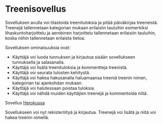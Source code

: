 # Treenisovellus

Sovelluksen avulla voi tilastoida treenituloksia ja pitää päiväkirjaa treeneistä. Treenejä tallennetaan kategorian mukaan erilaisiin
tauluihin esimerkiksi lihaskuntoharjoittelu ja aerobinen harjoittelu tallennetaan erilaisiin tauluihin, koska niihin tallennetaan
erilaista tietoa.

Sovelluksen ominaisuuksia ovat: 

- Käyttäjä voi luoda tunnuksen ja kirjautua sisään sovellukseen tunnuksella ja salasanalla.
- Käyttäjä voi lisätä treenituloksia ja kommentteja treenistä.
- Käyttäjä voi seurata tulosten kehitystä.
- Käyttäjä voi hakea hakusanalla haluamaansa treeniä treenin nimen, kategorian tai ajankohdan mukaan.
- Käyttäjä voi halutessaan poistaa tuloksia.
- Käyttäjä voi nähdä muiden käyttäjien treenejä ja kommentoida niitä.

Sovellus [Herokussa](https://treenisovellus.herokuapp.com/)

Sovellukseen voi nyt rekisteröityä ja kirjautua. Treenejä voi lisätä ja niitä voi hakea treenin nimellä.
